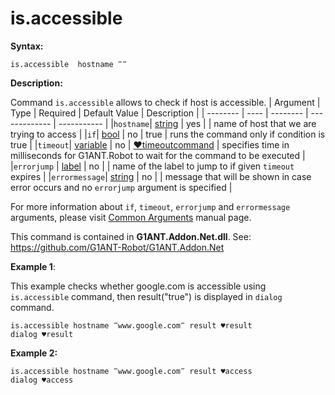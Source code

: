 # is.accessible

**Syntax:**

```G1ANT
is.accessible  hostname ‴‴
```

**Description:**

Command `is.accessible` allows to check if host is accessible.
| Argument | Type | Required | Default Value | Description |
| -------- | ---- | -------- | ------------- | ----------- |
|`hostname`| [string](https://github.com/G1ANT-Robot/G1ANT.Manual/blob/master/G1ANT-Language/Structures/string.md)  | yes  | | name of host that we are trying to access |
|`if`| [bool](https://github.com/G1ANT-Robot/G1ANT.Manual/blob/master/G1ANT-Language/Structures/bool.md) | no | true | runs the command only if condition is true |
|`timeout`| [variable](https://github.com/G1ANT-Robot/G1ANT.Manual/blob/master/G1ANT-Language/Special-Characters/variable.md) | no | [♥timeoutcommand](https://github.com/G1ANT-Robot/G1ANT.Manual/blob/master/G1ANT-Language/Variables/Special-Variables.md)  | specifies time in milliseconds for G1ANT.Robot to wait for the command to be executed |
|`errorjump` | [label](https://github.com/G1ANT-Robot/G1ANT.Manual/blob/master/G1ANT-Language/Structures/label.md) | no | | name of the label to jump to if given `timeout` expires |
|`errormessage`| [string](https://github.com/G1ANT-Robot/G1ANT.Manual/blob/master/G1ANT-Language/Structures/string.md) | no |  | message that will be shown in case error occurs and no `errorjump` argument is specified |

For more information about `if`, `timeout`, `errorjump` and `errormessage` arguments, please visit [Common Arguments](https://github.com/G1ANT-Robot/G1ANT.Manual/blob/master/G1ANT-Language/Common-Arguments.md)  manual page.

This command is contained in **G1ANT.Addon.Net.dll**.
See: https://github.com/G1ANT-Robot/G1ANT.Addon.Net

**Example 1**:

This example checks whether google.com is accessible using `is.accessible` command, then result("true") is displayed in `dialog` command.

```G1ANT
is.accessible hostname ‴www.google.com‴ result ♥result 
dialog ♥result
```

 

**Example 2:**

```G1ANT
is.accessible hostname ‴www.google.com‴ result ♥access
dialog ♥access
```
